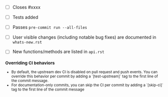 <!-- Feel free to remove check-list items aren't relevant to your change -->

- [ ] Closes #xxxx
- [ ] Tests added
- [ ] Passes `pre-commit run --all-files`
- [ ] User visible changes (including notable bug fixes) are documented in `whats-new.rst`
- [ ] New functions/methods are listed in `api.rst`


<sub>
  <h3>
  Overriding CI behaviors
  </h3>
  <ul>
    <li>By default, the upstream dev CI is disabled on pull request and push events. You can override this behavior per commit by adding a `[test-upstream]` tag to the first line of the commit message.
    </li>
    <li>
    For documentation-only commits, you can skip the CI per commit by adding a `[skip-ci]` tag to the first line of the commit message
    </li>
  </ul>
</sub>
